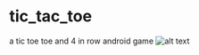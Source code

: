# tic_tac_toe
a tic toe toe and 4 in row android game
![alt text](http://AbbasAsadi/tic_tac_toe/blob/master/screenshot/Screenshot_1.jpg/to/img.png)
